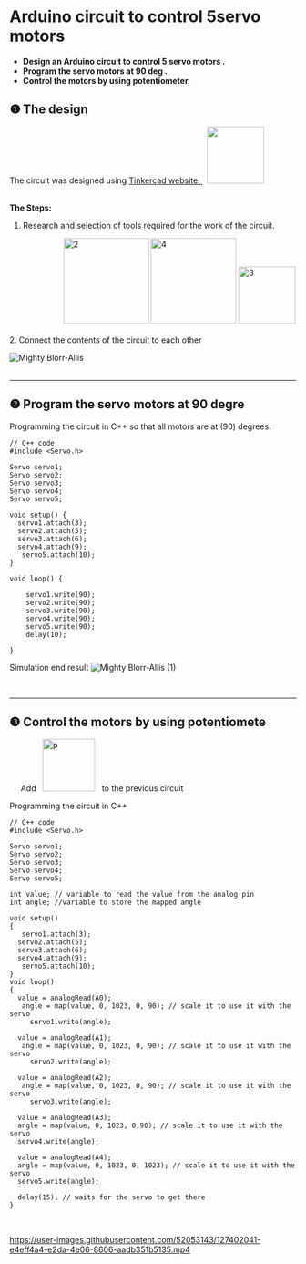 # Arduino circuit to control 5servo motors
* **Design an Arduino circuit to control 5 servo motors .**<br>
 * **Program the servo motors at 90 deg .** <br>
 * **Control the motors by using potentiometer.** <br>

## ❶ The design
 

 <div> The circuit was designed using <a href=https://www.tinkercad.com/dashboard>Tinkercad website. </a> &nbsp; <img width="100" src="https://user-images.githubusercontent.com/52053143/127372588-fb30e614-62b4-4f9a-bda3-eaf2061234e0.png"> </div> <br> 
 
**The Steps:**
 
  1. Research and selection of tools required for the work of the circuit.
 <div> &nbsp;&nbsp;&nbsp;&nbsp;&nbsp;&nbsp;&nbsp;&nbsp;&nbsp;&nbsp;&nbsp;&nbsp;&nbsp;&nbsp;&nbsp;&nbsp;&nbsp;&nbsp;&nbsp;&nbsp;&nbsp;&nbsp;&nbsp;&nbsp;<img width="150"  alt="2" src="https://user-images.githubusercontent.com/52053143/127376455-828c7581-9515-4936-8cb5-2cb90df3aab2.png"> <img width="150" alt="4" src="https://user-images.githubusercontent.com/52053143/127376471-b2a52950-3f6f-4a7d-ac1c-1581f9f0f402.png"> <img width="100" alt="3" src="https://user-images.githubusercontent.com/52053143/127376479-fa99dd17-fca5-4764-ab6f-847b3c5382f5.png">
 </div>
  <br>
   2. Connect the contents of the circuit to each other
   


![Mighty Blorr-Allis](https://user-images.githubusercontent.com/52053143/127379225-e7b40c0e-a877-47f6-bc79-72eaedc11fe9.png)
<br><br>
***
## ❷ Program the servo motors at 90 degre

Programming the circuit in C++ so that all motors are at (90) degrees.
```
// C++ code
#include <Servo.h>

Servo servo1; 
Servo servo2;
Servo servo3;
Servo servo4;
Servo servo5;

void setup() {
  servo1.attach(3);
  servo2.attach(5); 
  servo3.attach(6); 
  servo4.attach(9);
   servo5.attach(10); 
}

void loop() {
 
    servo1.write(90);              
    servo2.write(90);     
    servo3.write(90);
    servo4.write(90);
    servo5.write(90); 
    delay(10);                      

}

```
 Simulation end result 
![Mighty Blorr-Allis (1)](https://user-images.githubusercontent.com/52053143/127381496-aed49684-ccc2-4d17-a841-b0cecba172b1.png)

<br>

***

## ❸ Control the motors by using potentiomete
&nbsp; &nbsp;&nbsp; Add &nbsp; <img width="92" alt="p" src="https://user-images.githubusercontent.com/52053143/127400425-418bcf01-1aa8-4513-862e-fd54669e8b8b.png"> &nbsp; to the previous circuit

Programming the circuit in C++
```
// C++ code
#include <Servo.h>

Servo servo1; 
Servo servo2;
Servo servo3;
Servo servo4;
Servo servo5;

int value; // variable to read the value from the analog pin
int angle; //variable to store the mapped angle

void setup()
{
   servo1.attach(3);
  servo2.attach(5); 
  servo3.attach(6); 
  servo4.attach(9);
   servo5.attach(10);
}
void loop()
{
  value = analogRead(A0);
   angle = map(value, 0, 1023, 0, 90); // scale it to use it with the servo
     servo1.write(angle); 
  
  value = analogRead(A1);
   angle = map(value, 0, 1023, 0, 90); // scale it to use it with the servo
     servo2.write(angle); 
  
  value = analogRead(A2);
   angle = map(value, 0, 1023, 0, 90); // scale it to use it with the servo
     servo3.write(angle); 
  
  value = analogRead(A3);
  angle = map(value, 0, 1023, 0,90); // scale it to use it with the servo
  servo4.write(angle); 
  
  value = analogRead(A4);
  angle = map(value, 0, 1023, 0, 1023); // scale it to use it with the servo
  servo5.write(angle);
   
  delay(15); // waits for the servo to get there
}
```

<br>






https://user-images.githubusercontent.com/52053143/127402041-e4eff4a4-e2da-4e06-8606-aadb351b5135.mp4






 

